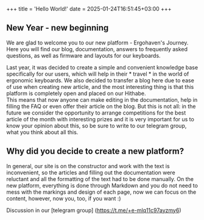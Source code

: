 +++
title = 'Hello World!'
date = 2025-01-24T16:51:45+03:00
+++

## New Year - new beginning
We are glad to welcome you to our new platform - Ergohaven's Journey.  
Here you will find our blog, documentation, answers to frequently asked questions, as well as firmware and layouts for our keyboards.  

Last year, it was decided to create a simple and convenient knowledge base specifically for our users, which will help in their * travel * in the world of ergonomic keyboards.
We also decided to transfer a blog here due to ease of use when creating new article, and the most interesting thing is that this platform is completely open and placed on our Hithabe.  
This means that now anyone can make editing in the documentation, help in filling the FAQ or even offer their article on the blog. But this is not all: in the future we consider the opportunity to arrange competitions for the best article of the month with interesting prizes and it is very important for us to know your opinion about this, so be sure to write to our telegram group, what you think about all this.

## Why did you decide to create a new platform?
In general, our site is on the constructor and work with the text is inconvenient, so the articles and filling out the documentation were reluctant and all the formatting of the text had to be done manually. On the new platform, everything is done through Markdown and you do not need to mess with the markings and design of each page, now we can focus on the content, however, now you, too, if you want :)

Discussion in our [telegram group] (https://t.me/+e-mlq11c97ayzmy6)

